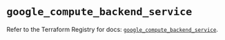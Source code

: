 # `google_compute_backend_service`

Refer to the Terraform Registry for docs: [`google_compute_backend_service`](https://registry.terraform.io/providers/hashicorp/google-beta/5.26.0/docs/resources/google_compute_backend_service).
